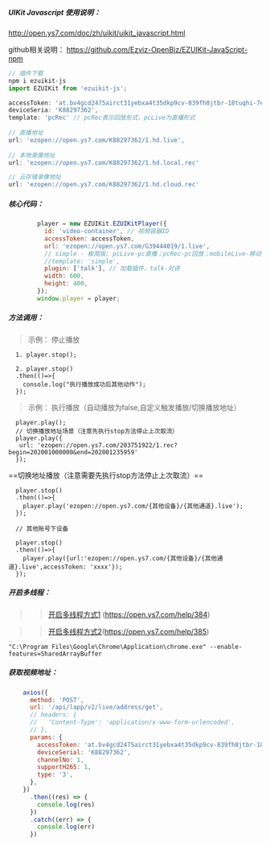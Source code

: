##### UIKit Javascript 使用说明：

http://open.ys7.com/doc/zh/uikit/uikit_javascript.html

github相关说明： https://github.com/Ezviz-OpenBiz/EZUIKit-JavaScript-npm

```js
// 插件下载
npm i ezuikit-js
import EZUIKit from 'ezuikit-js';

accessToken: 'at.bv4gcd2475airct31yebxa4t35dkp9cv-839fh8jtbr-18tuqhi-7ecfzdwbk',
deviceSeria: 'K88297362',
template: 'pcRec' // pcRec表示回放形式，pcLive为直播形式
  
// 直播地址
url: 'ezopen://open.ys7.com/K88297362/1.hd.live',
  
// 本地录像地址
url: 'ezopen://open.ys7.com/K88297362/1.hd.local.rec'

// 云存储录像地址
url: 'ezopen://open.ys7.com/K88297362/1.hd.cloud.rec'
```



##### 核心代码：

```js
        player = new EZUIKit.EZUIKitPlayer({
          id: 'video-container', // 视频容器ID
          accessToken: accessToken,
          url: 'ezopen://open.ys7.com/G39444019/1.live',
          // simple - 极简版; pcLive-pc直播；pcRec-pc回放；mobileLive-移动端直播；mobileRec-移动端回放;security - 安防版;voice-语音版;
          //template: 'simple',
          plugin: ['talk'], // 加载插件，talk-对讲
          width: 600,
          height: 400,
        });
        window.player = player;
```



##### 方法调用：

> 示例： 停止播放

```
  1. player.stop();

  2. player.stop()
  .then(()=>{
    console.log("执行播放成功后其他动作");
  });
```

> 示例： 执行播放（自动播放为false,自定义触发播放/切换播放地址）

```
  player.play();
  // 切换播放地址场景（注意先执行stop方法停止上次取流）
  player.play({
   url: 'ezopen://open.ys7.com/203751922/1.rec?begin=202001000000&end=202001235959'
  });
```

==切换地址播放（注意需要先执行stop方法停止上次取流）==

```
  player.stop()
  .then(()=>{
    player.play('ezopen://open.ys7.com/{其他设备}/{其他通道}.live');
  });

  // 其他账号下设备

  player.stop()
  .then(()=>{
    player.play({url:'ezopen://open.ys7.com/{其他设备}/{其他通道}.live',accessToken: 'xxxx'});
  });
```



##### 开启多线程：

> > [开启多线程方式1](https://open.ys7.com/help/384) (https://open.ys7.com/help/384)

> > [开启多线程方式2](https://open.ys7.com/help/385)(https://open.ys7.com/help/385)

```
"C:\Program Files\Google\Chrome\Application\chrome.exe" --enable-features=SharedArrayBuffer
```



##### 获取视频地址：

```js
    axios({
      method: 'POST',
      url: '/api/lapp/v2/live/address/get',
      // headers: {
      //   'Content-Type': 'application/x-www-form-urlencoded',
      // },
      params: {
        accessToken: 'at.bv4gcd2475airct31yebxa4t35dkp9cv-839fh8jtbr-18tuqhi-7ecfzdwbk',
        deviceSerial: 'K88297362',
        channelNo: 1,
        supportH265: 1,
        type: '3',
      },
    })
      .then((res) => {
        console.log(res)
      })
      .catch((err) => {
        console.log(err)
      })
```

